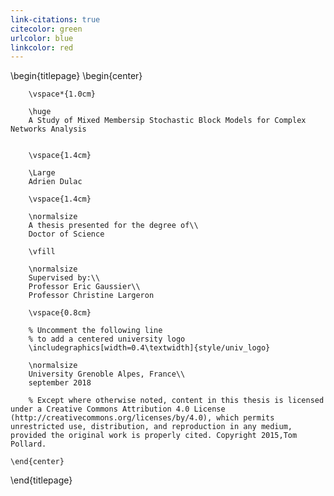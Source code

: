 ```yaml
---
link-citations: true
citecolor: green
urlcolor: blue
linkcolor: red
---
```


<!--
=== Put all the reference in bib in a papers
nocite: '@*' 
-->

<!-- 
This is the Latex-heavy title page. 
People outside UCL may want to remove the header logo 
and add the centred logo
-->

\begin{titlepage}
    \begin{center}

        
        \vspace*{1.0cm}
        
        \huge
        A Study of Mixed Membersip Stochastic Block Models for Complex Networks Analysis
        
        
        \vspace{1.4cm}
        
        \Large
        Adrien Dulac

        \vspace{1.4cm}

        \normalsize
        A thesis presented for the degree of\\
        Doctor of Science
        
        \vfill
        
        \normalsize
        Supervised by:\\
        Professor Eric Gaussier\\
        Professor Christine Largeron

        \vspace{0.8cm}

        % Uncomment the following line
        % to add a centered university logo
        \includegraphics[width=0.4\textwidth]{style/univ_logo}
        
        \normalsize
        University Grenoble Alpes, France\\
        september 2018

        % Except where otherwise noted, content in this thesis is licensed under a Creative Commons Attribution 4.0 License (http://creativecommons.org/licenses/by/4.0), which permits unrestricted use, distribution, and reproduction in any medium, provided the original work is properly cited. Copyright 2015,Tom Pollard.

    \end{center}
\end{titlepage}
